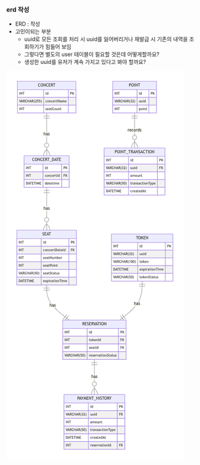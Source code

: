### erd 작성

- ERD : 작성
- 고민이되는 부분
  - uuid로 모든 조회를 처리 시 uuid를 잃어버리거나 재발급 시 기존의 내역을 조회하기가 힘듦어 보임
  - 그렇다면 별도의 user 테이블이 필요할 것은데 어떻게할까요?
  - 생성한 uuid를 유저가 계속 가지고 있다고 봐야 할까요?

![erd](../images/erd.png)
